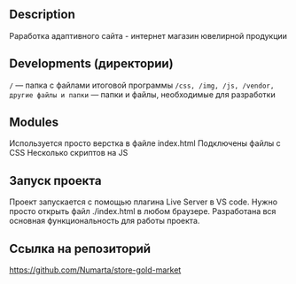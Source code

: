 ## Description

Раработка адаптивного сайта - интернет магазин ювелирной продукции

## Developments (директории)

`/` — папка с файлами итоговой программы
`/css, /img, /js, /vendor, другие файлы и папки` — папки и файлы, необходимые для разработки

## Modules

Используется просто верстка в файле index.html
Подключены файлы с CSS
Несколько скриптов на JS

## Запуск проекта

Проект запускается с помощью плагина Live Server в VS code. Нужно просто открыть файл ./index.html в любом браузере.
Разработана вся основная функциональность для работы проекта.

## Ссылка на репозиторий

https://github.com/Numarta/store-gold-market
